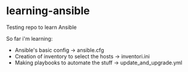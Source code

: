 # learning-ansible
Testing repo to learn Ansible

So far i'm learning:
- Ansible's basic config -> ansible.cfg
- Creation of inventory to select the hosts -> inventori.ini
- Making playbooks to automate the stuff -> update_and_upgrade.yml

